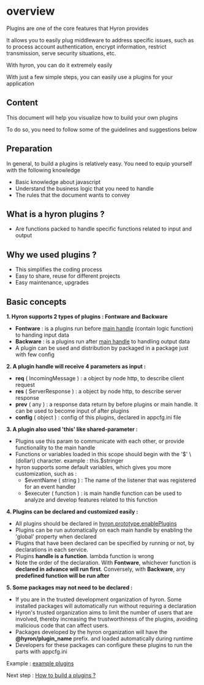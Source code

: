 # overview

Plugins are one of the core features that Hyron provides

It allows you to easily plug middleware to address specific issues, such as to process account authentication, encrypt information, restrict transmission, serve security situations, etc.

With hyron, you can do it extremely easily

With just a few simple steps, you can easily use a plugins for your application

## Content

This document will help you visualize how to build your own plugins

To do so, you need to follow some of the guidelines and suggestions below

## Preparation

In general, to build a plugins is relatively easy. You need to equip yourself with the following knowledge

* Basic knowledge about javascript
* Understand the business logic that you need to handle
* The rules that the document wants to convey

## What is a hyron plugins ?

* Are functions packed to handle specific functions related to input and output

## Why we used plugins ?

* This simplifies the coding process
* Easy to share, reuse for different projects
* Easy maintenance, upgrades

## Basic concepts

**1. Hyron supports 2 types of plugins : Fontware and Backware**

* **Fontware** : is a plugins run before [main handle](overview.md) \(contain logic function\) to handing input data
* **Backware** : is a plugins run after [main handle](overview.md) to handling output data
* A plugin can be used and distribution by packaged in a package just with few config

**2. A plugin handle will receive 4 parameters as input :**

* **req** \( IncomingMessage \) : a object by node http, to describe client request
* **res** \( ServerResponse \) : a object by node http, to describe server response
* **prev** \( any \) : a response data return by before plugins or main handle. It can be used to become input of after plugins
* **config** \( object \) : config of this plugins, declared in appcfg.ini file

**3. A plugin also used 'this' like shared-parameter :**

* Plugins use this param to communicate with each other, or provide functionality to the main handle
* Functions or variables loaded in this scope should begin with the '$' \(dollar\) character. example : this.$stringer
* hyron supports some default variables, which gives you more customization, such as :
  * $eventName \( string \) : The name of the listener that was registered for an event handler
  * $executer \( function \) : is main handle function can be used to analyze and develop features related to this function

**4. Plugins can be declared and customized easily :**

* All plugins should be declared in [hyron.prototype.enablePlugins](overview.md)
* Plugins can be run automatically on each main handle by enabling the 'global' property when declared
* Plugins that have been declared can be specified by running or not, by declarations in each service.
* Plugins **handle is a function**. lambda function is wrong
* Note the order of the declaration. With **Fontware**, whichever function is **declared in advance will run first**. Conversely, with **Backware**, any **predefined function will be run after**

**5. Some packages may not need to be declared :**

* If you are in the trusted development organization of hyron. Some installed packages will automatically run without requiring a declaration
* Hyron's trusted organization aims to limit the number of users that are involved, thereby increasing the trustworthiness of the plugins, avoiding malicious code that can affect users.
* Packages developed by the hyron organization will have the **@hyron/plugin\_name** prefix. and loaded automatically during runtime
* Developers for these packages can configure these plugins to run the parts with appcfg.ini

Example : [example plugins](example.md)

Next step : [How to build a plugins ?](build-plugins.md)

